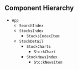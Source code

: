 ## Component Hierarchy

* `App`
  * `SearchIndex`
  * `StocksIndex`
    * `StocksIndexItem`
  * `StockDetail`
    * `StockCharts`
      * `StockChart`
    * `StockNewsIndex`
      * `StockNewsItem`
